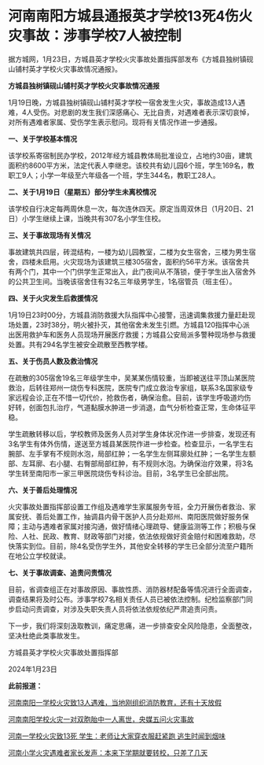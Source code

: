 # 河南南阳方城县通报英才学校13死4伤火灾事故：涉事学校7人被控制

据方城网，1月23日，方城县英才学校火灾事故处置指挥部发布《方城县独树镇砚山铺村英才学校火灾事故情况通报》。

**方城县独树镇砚山铺村英才学校火灾事故情况通报**

1月19日晚，方城县独树镇砚山铺村英才学校一宿舍发生火灾，事故造成13人遇难，4人受伤。对悲剧的发生我们深感痛心、无比自责，对遇难者表示深切哀悼，对所有遇难者家属、受伤学生表示慰问。现将有关情况作进一步通报。

**一、关于学校基本情况**

该学校系寄宿制民办学校，2012年经方城县教体局批准设立，占地约30亩，建筑面积约8600平方米，法定代表人李继忠。该校共有幼儿园6个班，学生169名，教职工9人；小学一年级至六年级各一个班，学生344名，教职工28人。

**二、关于1月19日（星期五）部分学生未离校情况**

该学校自行决定每两周休息一次，每次连休四天。原定当周双休日（1月20日、21日）小学生继续上课，当晚共有307名小学生住校。

**三、关于事故现场有关情况**

事故建筑共四层，砖混结构，一楼为幼儿园教室，二楼为女生宿舍，三楼为男生宿舍，四楼未启用。火灾现场为该建筑三楼305宿舍，面积约56平方米。该宿舍共有两个门，其中一个门供学生正常出入，此门夜间从不落锁，便于学生出入宿舍外的公共卫生间。当晚该宿舍住有32名三年级男学生，1名宿管员（班主任）。

**四、关于火灾发生后救援情况**

1月19日23时00分，方城县消防救援大队指挥中心接警，迅速调集救援力量赶赴现场处置，23时38分，明火被扑灭，其他宿舍未发生引燃。方城县120指挥中心派出医用救护车和医务人员现场开展医疗救援；方城县公安局派多警种现场参与救援处置。共有294名学生被安全疏散至西教学楼。

**五、关于伤员人数及救治情况**

在疏散的305宿舍19名三年级学生中，吴某某伤情较重，当即被送往平顶山某医院救治，后转往郑州一烧伤专科医院，医院专门成立救治专家组，联系3名国家级专家远程会诊,正在不惜一切代价，抢救伤者，确保治愈。目前，该学生呼吸道灼伤好转，创面包扎治疗，气道黏膜水肿进一步消退，血气分析检查正常，生命体征平稳。

学生疏散转移以后，学校教师及医务人员对学生身体状况作进一步排查，发现还有3名学生有体外伤情，遂送至方城县某医院作进一步检查。检查显示，一名学生右腕部、左手掌有不规则水泡，局部红肿；一名学生左侧耳廓处红肿；一名学生左额部、左耳廓、右小腿、右臀部局部红肿，有不规则水泡。为确保治疗效果，将3名学生转至南阳市一家三甲医院烧伤专科诊治。目前，3名学生已全部出院。

**六、关于善后处理情况**

火灾事故处置指挥部设置工作组及遇难学生家属服务专班，全力开展伤者救治、家属安抚、善后处置工作，抽调县内骨干医护人员分赴郑州、南阳医院做好服务保障；主动与遇难者家属对接沟通，做好情绪心理疏导、健康监测等工作；积极与保险、人社、民政、教育、财政等部门对接，依法依规做好资金赔付和困难救助，尽快落实到位。目前，除4名受伤学生外，其他安全转移的学生已全部分流至户籍所在地公立学校就读。

**七、关于事故调查、追责问责情况**

目前，省调查组正在对事故原因、事故性质、消防器材配备等情况进行全面调查，调查结果将及时公布。涉事学校7名相关责任人员已被依法控制。纪检监察部门同步启动问责调查，对涉及失职失责人员将依法依规依纪严肃追责问责。

下一步，我们将深刻汲取教训，痛定思痛，进一步排查安全风险隐患，全面整改，坚决杜绝此类事故发生。

方城县英才学校火灾事故处置指挥部

2024年1月23日

**此前报道：**

[河南南阳一学校火灾致13人遇难，当地刚组织消防教育，还有十天放假](https://news.qq.com/rain/a/20240120A041DX00)

[河南南阳学校火灾一对双胞胎中一人离世，央媒五问火灾事故](https://news.qq.com/rain/a/20240120A050M800)

[河南一学校火灾致13死 学生：老师让大家穿衣服赶紧跑
逃生时闻到烟味](https://news.qq.com/rain/a/20240120A03MN500)

[河南小学火灾遇难者家长发声：本来下学期就要转校，只差了几天 ](https://news.qq.com/rain/a/20240121V02DF600)

